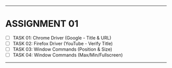 ___
# ASSIGNMENT 01

- [ ] TASK 01: Chrome Driver (Google - Title & URL)
- [ ] TASK 02: Firefox Driver (YouTube - Verify Title)
- [ ] TASK 03: Window Commands (Position & Size)
- [ ] TASK 04: Window Commands (Max/Min/Fullscreen)

---